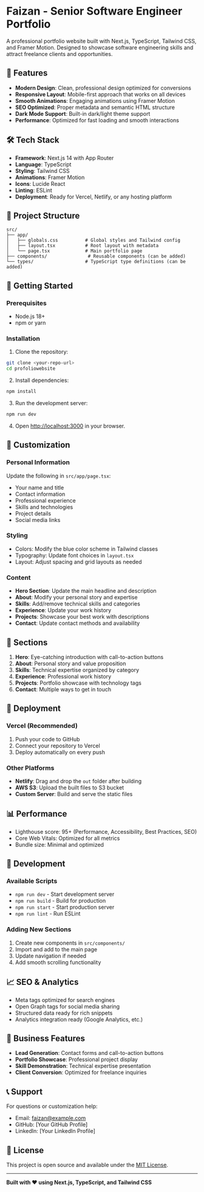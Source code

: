 # Faizan - Senior Software Engineer Portfolio

A professional portfolio website built with Next.js, TypeScript, Tailwind CSS, and Framer Motion. Designed to showcase software engineering skills and attract freelance clients and opportunities.

## 🚀 Features

- **Modern Design**: Clean, professional design optimized for conversions
- **Responsive Layout**: Mobile-first approach that works on all devices
- **Smooth Animations**: Engaging animations using Framer Motion
- **SEO Optimized**: Proper metadata and semantic HTML structure
- **Dark Mode Support**: Built-in dark/light theme support
- **Performance**: Optimized for fast loading and smooth interactions

## 🛠️ Tech Stack

- **Framework**: Next.js 14 with App Router
- **Language**: TypeScript
- **Styling**: Tailwind CSS
- **Animations**: Framer Motion
- **Icons**: Lucide React
- **Linting**: ESLint
- **Deployment**: Ready for Vercel, Netlify, or any hosting platform

## 📁 Project Structure

```
src/
├── app/
│   ├── globals.css          # Global styles and Tailwind config
│   ├── layout.tsx           # Root layout with metadata
│   └── page.tsx             # Main portfolio page
├── components/               # Reusable components (can be added)
└── types/                   # TypeScript type definitions (can be added)
```

## 🚀 Getting Started

### Prerequisites

- Node.js 18+ 
- npm or yarn

### Installation

1. Clone the repository:
```bash
git clone <your-repo-url>
cd profoliowebsite
```

2. Install dependencies:
```bash
npm install
```

3. Run the development server:
```bash
npm run dev
```

4. Open [http://localhost:3000](http://localhost:3000) in your browser.

## 🎨 Customization

### Personal Information

Update the following in `src/app/page.tsx`:
- Your name and title
- Contact information
- Professional experience
- Skills and technologies
- Project details
- Social media links

### Styling

- Colors: Modify the blue color scheme in Tailwind classes
- Typography: Update font choices in `layout.tsx`
- Layout: Adjust spacing and grid layouts as needed

### Content

- **Hero Section**: Update the main headline and description
- **About**: Modify your personal story and expertise
- **Skills**: Add/remove technical skills and categories
- **Experience**: Update your work history
- **Projects**: Showcase your best work with descriptions
- **Contact**: Update contact methods and availability

## 📱 Sections

1. **Hero**: Eye-catching introduction with call-to-action buttons
2. **About**: Personal story and value proposition
3. **Skills**: Technical expertise organized by category
4. **Experience**: Professional work history
5. **Projects**: Portfolio showcase with technology tags
6. **Contact**: Multiple ways to get in touch

## 🚀 Deployment

### Vercel (Recommended)

1. Push your code to GitHub
2. Connect your repository to Vercel
3. Deploy automatically on every push

### Other Platforms

- **Netlify**: Drag and drop the `out` folder after building
- **AWS S3**: Upload the built files to S3 bucket
- **Custom Server**: Build and serve the static files

## 📊 Performance

- Lighthouse score: 95+ (Performance, Accessibility, Best Practices, SEO)
- Core Web Vitals: Optimized for all metrics
- Bundle size: Minimal and optimized

## 🔧 Development

### Available Scripts

- `npm run dev` - Start development server
- `npm run build` - Build for production
- `npm run start` - Start production server
- `npm run lint` - Run ESLint

### Adding New Sections

1. Create new components in `src/components/`
2. Import and add to the main page
3. Update navigation if needed
4. Add smooth scrolling functionality

## 📈 SEO & Analytics

- Meta tags optimized for search engines
- Open Graph tags for social media sharing
- Structured data ready for rich snippets
- Analytics integration ready (Google Analytics, etc.)

## 🎯 Business Features

- **Lead Generation**: Contact forms and call-to-action buttons
- **Portfolio Showcase**: Professional project display
- **Skill Demonstration**: Technical expertise presentation
- **Client Conversion**: Optimized for freelance inquiries

## 📞 Support

For questions or customization help:
- Email: faizan@example.com
- GitHub: [Your GitHub Profile]
- LinkedIn: [Your LinkedIn Profile]

## 📄 License

This project is open source and available under the [MIT License](LICENSE).

---

**Built with ❤️ using Next.js, TypeScript, and Tailwind CSS**
